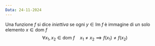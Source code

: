 ```yaml
---
Data: 24-11-2024
---
```


Una funzione $f$ si dice *iniettiva* se ogni $y\in \text{Im }f$ è immagine di un solo elemento $x\in \text{dom }f$
$$
\forall x_1,x_2\in\text{dom }f \quad x_1\neq x_2 \implies f(x_1)\neq f(x_2)
$$
